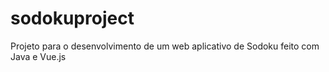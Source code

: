 # sodokuproject
Projeto para o desenvolvimento de um web aplicativo de Sodoku feito com Java e Vue.js
